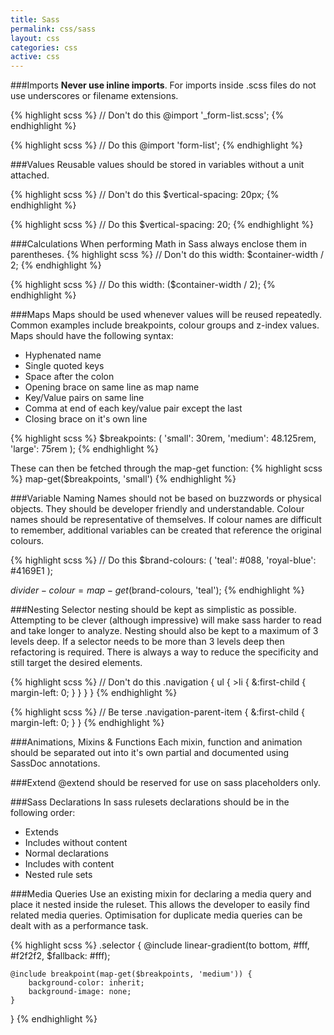 ```yaml
---
title: Sass
permalink: css/sass
layout: css
categories: css
active: css
---
```

###Imports
**Never use inline imports**. For imports inside .scss files do not use underscores or filename extensions.

{% highlight scss %}
// Don't do this
@import '_form-list.scss';
{% endhighlight %}

{% highlight scss %}
// Do this
@import 'form-list';
{% endhighlight %}

###Values
Reusable values should be stored in variables without a unit attached.

{% highlight scss %}
// Don't do this
$vertical-spacing: 20px;
{% endhighlight %}

{% highlight scss %}
// Do this
$vertical-spacing: 20;
{% endhighlight %}

###Calculations
When performing Math in Sass always enclose them in parentheses.
{% highlight scss %}
// Don't do this
width: $container-width / 2;
{% endhighlight %}

{% highlight scss %}
// Do this
width: ($container-width / 2);
{% endhighlight %}

###Maps
Maps should be used whenever values will be reused repeatedly. Common examples include breakpoints, colour groups and z-index values.
Maps should have the following syntax:

- Hyphenated name
- Single quoted keys
- Space after the colon
- Opening brace on same line as map name
- Key/Value pairs on same line
- Comma at end of each key/value pair except the last
- Closing brace on it's own line
 
{% highlight scss %}
$breakpoints: (
    'small': 30rem,
    'medium': 48.125rem,
    'large': 75rem
);
{% endhighlight %}

These can then be fetched through the map-get function:
{% highlight scss %}
map-get($breakpoints, 'small')
{% endhighlight %}

###Variable Naming
Names should not be based on buzzwords or physical objects. They should be developer friendly and understandable.
Colour names should be representative of themselves. If colour names are difficult to remember, additional variables
can be created that reference the original colours.

{% highlight scss %}
// Do this
$brand-colours: (
    'teal': #088,
    'royal-blue': #4169E1 
);

$divider-colour = map-get($brand-colours, 'teal');
{% endhighlight %}

###Nesting
Selector nesting should be kept as simplistic as possible. Attempting to be clever (although impressive) will make sass
harder to read and take longer to analyze. Nesting should also be kept to a maximum of 3 levels deep. If a selector needs to be 
more than 3 levels deep then refactoring is required. There is always a way to reduce the specificity and still target
the desired elements.

{% highlight scss %}
// Don't do this
.navigation {
    ul {
        >li {
            &:first-child {
                margin-left: 0;
            }
        }
    }
}
{% endhighlight %}

{% highlight scss %}
// Be terse
.navigation-parent-item {
    &:first-child {
        margin-left: 0;
    }
}
{% endhighlight %}

###Animations, Mixins & Functions
Each mixin, function and animation should be separated out into it's own partial and documented using SassDoc annotations.

###Extend
@extend should be reserved for use on sass placeholders only.

###Sass Declarations
In sass rulesets declarations should be in the following order:

- Extends
- Includes without content
- Normal declarations
- Includes with content
- Nested rule sets

###Media Queries
Use an existing mixin for declaring a media query and place it nested inside the ruleset. This allows the developer
to easily find related media queries. Optimisation for duplicate media queries can be dealt with as a performance task.

{% highlight scss %}
.selector {
    @include linear-gradient(to bottom, #fff, #f2f2f2, $fallback: #fff);

    @include breakpoint(map-get($breakpoints, 'medium')) {
        background-color: inherit;
        background-image: none;
    }
}
{% endhighlight %}